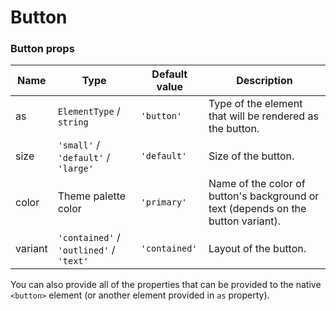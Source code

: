 # Button

<!-- STORY -->

### Button props

| Name    | Type                                    | Default value | Description                                                                       |
| ------- | --------------------------------------- | ------------- | --------------------------------------------------------------------------------- |
| as      | `ElementType` / `string`                | `'button'`    | Type of the element that will be rendered as the button.                          |
| size    | `'small'` / `'default'` / `'large'`     | `'default'`   | Size of the button.                                                               |
| color   | Theme palette color                     | `'primary'`   | Name of the color of button's background or text (depends on the button variant). |
| variant | `'contained'` / `'outlined'` / `'text'` | `'contained'` | Layout of the button.                                                             |

You can also provide all of the properties that can be provided to the native `<button>` element (or another element provided in `as` property).
